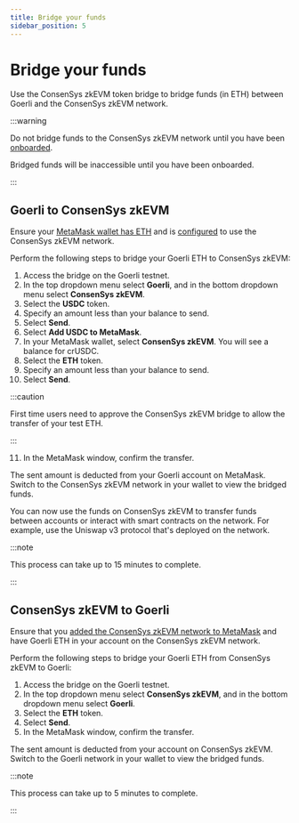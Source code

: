 ```yaml
---
title: Bridge your funds
sidebar_position: 5
---
```


# Bridge your funds

Use the ConsenSys zkEVM token bridge to bridge funds (in ETH) between Goerli and the ConsenSys zkEVM network.

:::warning

Do not bridge funds to the ConsenSys zkEVM network until you have been [onboarded](onboarding-process.md).

Bridged funds will be inaccessible until you have been onboarded.

:::

## Goerli to ConsenSys zkEVM

Ensure your [MetaMask wallet has ETH](fund.md) and is [configured](configure-metamask.md) to use the ConsenSys zkEVM network.

Perform the following steps to bridge your Goerli ETH to ConsenSys zkEVM:

1.  Access the bridge on the Goerli testnet.
2.  In the top dropdown menu select **Goerli**, and in the bottom dropdown menu select **ConsenSys zkEVM**.
3.  Select the **USDC** token.
4.  Specify an amount less than your balance to send.
5.  Select **Send**.
6.  Select **Add USDC to MetaMask**.
7.  In your MetaMask wallet, select **ConsenSys zkEVM**. You will see a balance for crUSDC.
8.  Select the **ETH** token.
9.  Specify an amount less than your balance to send.
10. Select **Send**.

:::caution

First time users need to approve the ConsenSys zkEVM bridge to allow the transfer of your test ETH.

:::

11. In the MetaMask window, confirm the transfer.

The sent amount is deducted from your Goerli account on MetaMask. Switch to the ConsenSys zkEVM network in your wallet to view the bridged funds.

You can now use the funds on ConsenSys zkEVM to transfer funds between accounts or interact with smart contracts on the network. For example, use the Uniswap v3 protocol that's deployed on the network.

:::note

This process can take up to 15 minutes to complete.

:::

## ConsenSys zkEVM to Goerli

Ensure that you [added the ConsenSys zkEVM network to MetaMask](configure-metamask.md) and have Goerli ETH in your account on the ConsenSys zkEVM network.

Perform the following steps to bridge your Goerli ETH from ConsenSys zkEVM to Goerli:

1. Access the bridge on the Goerli testnet.
1. In the top dropdown menu select **ConsenSys zkEVM**, and in the bottom dropdown menu select **Goerli**.
1. Select the **ETH** token.
1. Select **Send**.
1. In the MetaMask window, confirm the transfer.

The sent amount is deducted from your account on ConsenSys zkEVM. Switch to the Goerli network in your wallet to view the bridged funds.

:::note

This process can take up to 5 minutes to complete.

:::
